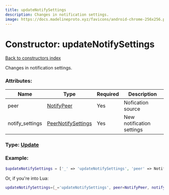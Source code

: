 ```yaml
---
title: updateNotifySettings
description: Changes in notification settings.
image: https://docs.madelineproto.xyz/favicons/android-chrome-256x256.png
---
```

# Constructor: updateNotifySettings  
[Back to constructors index](index.md)



Changes in notification settings.

### Attributes:

| Name     |    Type       | Required | Description |
|----------|---------------|----------|-------------|
|peer|[NotifyPeer](../types/NotifyPeer.md) | Yes|Nofication source|
|notify\_settings|[PeerNotifySettings](../types/PeerNotifySettings.md) | Yes|New notification settings|



### Type: [Update](../types/Update.md)


### Example:

```php
$updateNotifySettings = ['_' => 'updateNotifySettings', 'peer' => NotifyPeer, 'notify_settings' => PeerNotifySettings];
```  


Or, if you're into Lua:

```lua
updateNotifySettings={_='updateNotifySettings', peer=NotifyPeer, notify_settings=PeerNotifySettings}

```


